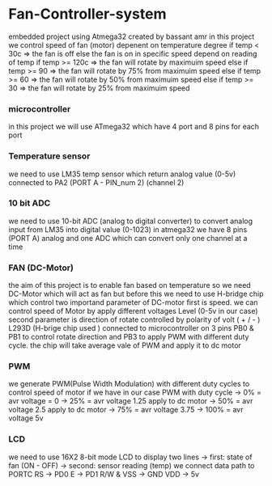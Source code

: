 # Fan-Controller-system
embedded project using Atmega32 
created by bassant amr
in this project we control speed of fan (motor) depenent on temperature degree
if temp < 30c   => the fan is off
else the fan is on in specific speed depend on reading of temp
if temp >= 120c  => the fan will rotate by maximuim speed
else if temp >= 90   =>  the fan will rotate by 75% from maximuim speed
else if temp >= 60   =>  the fan will rotate by 50% from maximuim speed
else if temp >= 30   =>  the fan will rotate by 25% from maximuim speed
<h3>microcontroller </h3>
in this project we will use ATmega32 which have 4 port and 8 pins for each port
<h3>Temperature sensor </h3>
we need to use LM35 temp sensor which return analog value (0-5v) connected to PA2 (PORT A - PIN_num 2) (channel 2)
<h3>10 bit ADC</h3>
we need to use 10-bit ADC (analog to digital converter) to convert analog input from LM35 into digital value (0-1023)
in atmega32 we have 8 pins (PORT A) analog and one ADC which can convert only one channel at a time
<h3>FAN (DC-Motor) </h3>
the aim of this project is to enable fan based on temperature so we need DC-Motor which will act as fan
but before this we need to use H-bridge chip which control two importand parameter of DC-motor 
first is speed. we can control speed of Motor by apply different voltages Level (0-5v in our case)
second parameter is direction of rotate controlled by polarity of volt ( + / - )
L293D (H-brige chip used ) connected to microcontroller on 3 pins PB0 & PB1 to control rotate direction
and PB3 to apply PWM with different duty cycle. the chip will take average vale of PWM and apply it to dc motor
<h3>PWM</h3>
we generate PWM(Pulse Width Modulation) with different duty cycles to control speed of motor
if we have in our case PWM with duty cycle 
-> 0% = avr voltage = 0
-> 25% = avr voltage 1.25 apply to dc motor
-> 50% = avr voltage 2.5 apply to dc motor
-> 75% = avr voltage 3.75 
-> 100% = avr voltage 5v
<h3> LCD</h3>
we need to use 16X2 8-bit mode LCD to display two lines
-> first: state of fan (ON - OFF)
-> second: sensor reading (temp)
we connect data path to PORTC
RS -> PD0
E -> PD1
R/W & VSS -> GND
VDD -> 5v

